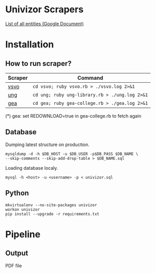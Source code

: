 # Univizor Scrapers

[List of all entities (Google Document)](https://docs.google.com/spreadsheets/d/1LdW-V_vTOMh38zqivm0EAIiUXhTjtd6kKb3iXUDRyto/edit#gid=0)

# Installation

## How to run scraper?

| Scraper       | Command                                        
|---------------|------------------------------------------------
| [vsvo](vsvo/) | `cd vsvo; ruby vsvo.rb > ./vsvo.log 2>&1`      
| [ung](ung/)   | `cd ung; ruby ung-library.rb > ./ung.log 2>&1` 
| [gea](gea/)   | `cd gea; ruby gea-college.rb > ./gea.log 2>&1` 

(*) gea: set REDOWNLOAD=true in gea-college.rb to fetch again

## Database

Dumping latest structure on production.

    mysqldump -d -h $DB_HOST -u $DB_USER -p$DB_PASS $DB_NAME \
    --skip-comments --skip-add-drop-table > $DB_NAME.sql

Loading database localy.

    mysql -h <host> -u <username> -p < univizor.sql

## Python

    mkvirtualenv --no-site-packages univizor
    workon univizor
    pip install --upgrade -r requirements.txt

# Pipeline

## Output
PDF file
